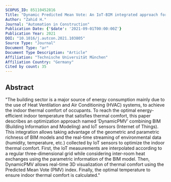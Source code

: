 ```yaml
---
SCOPUS_ID: 85110452816
Title: "Dynamic Predicted Mean Vote: An IoT-BIM integrated approach for indoor thermal comfort optimization"
Author: "Zahid H."
Journal: "Automation in Construction"
Publication Date: {'$date': '2021-09-01T00:00:00Z'}
Publication Year: 2021
DOI: "10.1016/j.autcon.2021.103805"
Source Type: "Journal"
Document Type: "ar"
Document Type Description: "Article"
Affiliation: "Technische Universität München"
Affiliation Country: "Germany"
Cited by count: 35
---
```


## Abstract
"The building sector is a major source of energy consumption mainly due to the use of Heat Ventilation and Air Conditioning (HVAC) systems, to achieve the indoor thermal comfort of occupants. To reach the optimal energy-efficient indoor temperature that satisfies thermal comfort, this paper describes an optimization approach named ‘DynamicPMV’ combining BIM (Building Information and Modeling) and IoT sensors (Internet of Things). This integration allows taking advantage of the geometric and parametric richness of BIM models and the real-time streaming of environmental data (humidity, temperature, etc.) collected by IoT sensors to optimize the indoor thermal comfort. First, the IoT measurements are interpolated according to a regular three-dimensional grid while considering inter-room heat exchanges using the parametric information of the BIM model. Then, DynamicPMV allows real-time 3D visualization of thermal comfort using the Predicted Mean Vote (PMV) index. Finally, the optimal temperature to ensure indoor thermal comfort is calculated."
